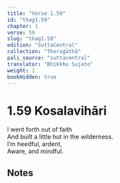 ```yaml
---
title: "Verse 1.59"
id: "thag1.59"
chapter: 1
verse: 59
slug: "thag1.59"
edition: "SuttaCentral"
collection: "Theragāthā"
pali_source: "suttacentral"
translator: "Bhikkhu Sujato"
weight: 1
bookHidden: true
---
```


# 1.59 Kosalavihāri

I went forth out of faith  
And built a little hut in the wilderness.  
I’m heedful, ardent,  
Aware, and mindful.  

## Notes